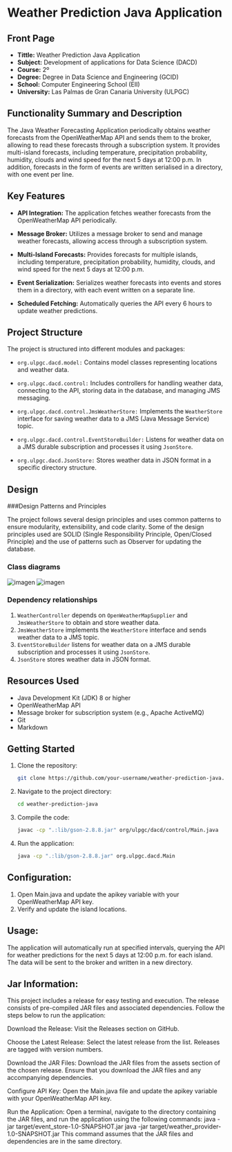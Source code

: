 # Weather Prediction Java Application

## Front Page

- **Tittle:** Weather Prediction Java Application
- **Subject:** Development of applications for Data Science (DACD)
- **Course:** 2º
- **Degree:** Degree in Data Science and Engineering (GCID)
- **School:** Computer Engineering School (EII)
- **University:** Las Palmas de Gran Canaria University (ULPGC)

## Functionality Summary and Description

The Java Weather Forecasting Application periodically obtains weather forecasts from the OpenWeatherMap API and sends them to the broker, allowing to read these forecasts through a subscription system. It provides multi-island forecasts, including temperature, precipitation probability, humidity, clouds and wind speed for the next 5 days at 12:00 p.m. In addition, forecasts in the form of events are written serialised in a directory, with one event per line.

## Key Features

- **API Integration:** The application fetches weather forecasts from the OpenWeatherMap API periodically.

- **Message Broker:** Utilizes a message broker to send and manage weather forecasts, allowing access through a subscription system.

- **Multi-Island Forecasts:** Provides forecasts for multiple islands, including temperature, precipitation probability, humidity, clouds, and wind speed for the next 5 days at 12:00 p.m.

- **Event Serialization:** Serializes weather forecasts into events and stores them in a directory, with each event written on a separate line.

- **Scheduled Fetching:** Automatically queries the API every 6 hours to update weather predictions.

## Project Structure

The project is structured into different modules and packages:

- `org.ulpgc.dacd.model:` Contains model classes representing locations and weather data.

- `org.ulpgc.dacd.control:` Includes controllers for handling weather data, connecting to the API, storing data in the database, and managing JMS messaging.

- `org.ulpgc.dacd.control.JmsWeatherStore:` Implements the `WeatherStore` interface for saving weather data to a JMS (Java Message Service) topic.

- `org.ulpgc.dacd.control.EventStoreBuilder:` Listens for weather data on a JMS durable subscription and processes it using `JsonStore`.

- `org.ulpgc.dacd.JsonStore:` Stores weather data in JSON format in a specific directory structure.

## Design

###Design Patterns and Principles

The project follows several design principles and uses common patterns to ensure modularity, extensibility, and code clarity. Some of the design principles used are SOLID (Single Responsibility Principle, Open/Closed Principle) and the use of patterns such as Observer for updating the database.

### Class diagrams
   ![imagen](https://github.com/danilp10/dacdFirstPractice/assets/97803190/ecdbd6f6-b626-46c8-8b65-fbf50bedb8d9)
   ![imagen](https://github.com/danilp10/dacdFirstPractice/assets/97803190/0ae0bfa4-afcb-40e3-9467-07c697eb8018)




### Dependency relationships

1. `WeatherController` depends on `OpenWeatherMapSupplier` and `JmsWeatherStore` to obtain and store weather data.
2. `JmsWeatherStore` implements the `WeatherStore` interface and sends weather data to a JMS topic.
3. `EventStoreBuilder` listens for weather data on a JMS durable subscription and processes it using `JsonStore`.
4. `JsonStore` stores weather data in JSON format.

## Resources Used

- Java Development Kit (JDK) 8 or higher
- OpenWeatherMap API
- Message broker for subscription system (e.g., Apache ActiveMQ)
- Git
- Markdown


## Getting Started

1. Clone the repository:

   ```bash
   git clone https://github.com/your-username/weather-prediction-java.git

2. Navigate to the project directory:

   ```bash
   cd weather-prediction-java

3. Compile the code:

   ```bash
   javac -cp ".:lib/gson-2.8.8.jar" org/ulpgc/dacd/control/Main.java

4. Run the application:

   ```bash
   java -cp ".:lib/gson-2.8.8.jar" org.ulpgc.dacd.Main

## Configuration:

1. Open Main.java and update the apikey variable with your OpenWeatherMap API key.
2. Verify and update the island locations.

## Usage:

The application will automatically run at specified intervals, querying the API for weather predictions for the next 5 days at 12:00 p.m. for each island. The data will be sent to the broker and written in a new directory.

## Jar Information:
This project includes a release for easy testing and execution. The release consists of pre-compiled JAR files and associated dependencies. Follow the steps below to run the application:

Download the Release: Visit the Releases section on GitHub.

Choose the Latest Release: Select the latest release from the list. Releases are tagged with version numbers.

Download the JAR Files: Download the JAR files from the assets section of the chosen release. Ensure that you download the JAR files and any accompanying dependencies.

Configure API Key: Open the Main.java file and update the apikey variable with your OpenWeatherMap API key.

Run the Application: Open a terminal, navigate to the directory containing the JAR files, and run the application using the following commands:
java -jar target/event_store-1.0-SNAPSHOT.jar
java -jar target/weather_provider-1.0-SNAPSHOT.jar
This command assumes that the JAR files and dependencies are in the same directory.


